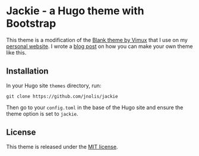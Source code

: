 # Jackie - a Hugo theme with Bootstrap

This theme is a modification of the [Blank theme by Vimux](https://github.com/Vimux/blank) that I use on my [personal website](https://jnolis.com). I wrote a [blog post](https://jnolis.com/blog/hugo_for_fussy_people/) on how you can make your own theme like this.

## Installation

In your Hugo site `themes` directory, run:

```
git clone https://github.com/jnolis/jackie
```

Then go to your `config.toml` in the base of the Hugo site and ensure the theme option is set to `jackie`.

## License

This theme is released under the [MIT license](https://github.com/Vimux/blank/blob/master/LICENSE).
